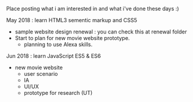 Place posting what i am interested in and what i've done these days :)

May 2018 : learn HTML3 sementic markup and CSS5
- sample website design renewal : you can check this at renewal folder
- Start to plan for new movie website prototype.
  - planning to use Alexa skills.

Jun 2018 : learn JavaScript ES5 & ES6 
- new movie website
  - user scenario 
  - IA
  - UI/UX
  - prototype for research (UT)
